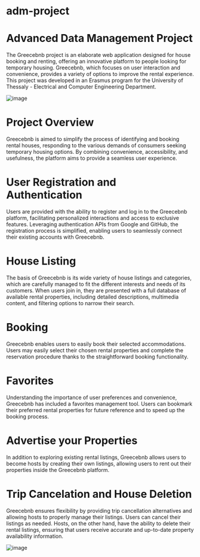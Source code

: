 # adm-project
# Advanced Data Management Project

The Greecebnb project is an elaborate web application designed for house booking and renting, offering an innovative platform to people looking for temporary housing. 
Greecebnb, which focuses on user interaction and convenience, provides a variety of options to improve the rental experience.
This project was developed in an Erasmus program for the University of Thessaly - Electrical and Computer Engineering Department.

![image](https://github.com/user-attachments/assets/ce235e00-03a9-43e3-8b17-c44697220d9d)


# Project Overview
Greecebnb is aimed to simplify the process of identifying and booking rental houses, responding to the various demands of consumers seeking temporary housing options. 
By combining convenience, accessibility, and usefulness, the platform aims to provide a seamless user experience.

# User Registration and Authentication

Users are provided with the ability to register and log in to the Greecebnb platform, facilitating personalized interactions and access to exclusive features. Leveraging 
authentication APIs from Google and GitHub, the registration process is simplified, enabling users to seamlessly connect their existing accounts with Greecebnb.

# House Listing
The basis of Greecebnb is its wide variety of house listings and categories, which are carefully managed to fit the different interests and needs of its customers. When users join in, they are presented with a full database of available rental properties, including detailed descriptions, multimedia content, and filtering options to narrow their search.

# Booking 
Greecebnb enables users to easily book their selected accommodations. Users may easily select their chosen rental properties and complete the reservation procedure 
thanks to the straightforward booking functionality. 

# Favorites 
Understanding the importance of user preferences and convenience, Greecebnb has included a favorites management tool. Users can bookmark their preferred rental 
properties for future reference and to speed up the booking process.

# Advertise your Properties
In addition to exploring existing rental listings, Greecebnb allows users to become hosts by creating their own listings, allowing users to rent out their properties inside the 
Greecebnb platform.

# Trip Cancelation and House Deletion

Greecebnb ensures flexibility by providing trip cancellation alternatives and allowing hosts to properly manage their listings. Users can cancel their listings as needed. Hosts, 
on the other hand, have the ability to delete their rental listings, ensuring that users receive accurate and up-to-date property availability information.

![image](https://github.com/user-attachments/assets/74e00531-a577-45d0-8c13-1797da5d1768)


